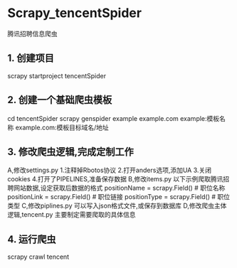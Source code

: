 # Scrapy_tencentSpider
腾讯招聘信息爬虫

## 1. 创建项目
  scrapy startproject tencentSpider
## 2. 创建一个基础爬虫模板
  cd tencentSpider
  scrapy genspider example example.com
  example:模板名称
  example.com:模板目标域名/地址
## 3. 修改爬虫逻辑,完成定制工作
  A,修改settings.py
    1.注释掉Rbotos协议
    2.打开anders选项,添加UA
    3.关闭cookies
    4.打开了PIPELINES,准备保存数据
  B,修改items.py
    以下示例爬取腾讯招聘网站数据,设定获取后数据的格式
	positionName = scrapy.Field() # 职位名称
	positionLink = scrapy.Field() # 职位链接
	positionType = scrapy.Field() # 职位类型
  C,修改piplines.py
	可以写入json格式文件,或保存到数据库
  D,修改爬虫主体逻辑,tencent.py
	主要制定需要爬取的具体信息
## 4. 运行爬虫
  scrapy crawl tencent
